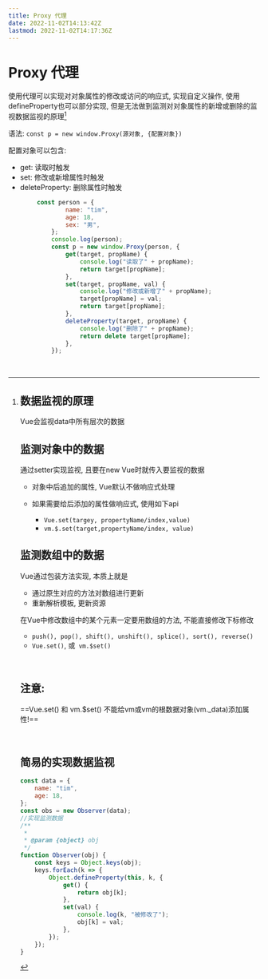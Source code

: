 ```yaml
---
title: Proxy 代理
date: 2022-11-02T14:13:42Z
lastmod: 2022-11-02T14:17:36Z
---
```


# Proxy 代理

使用代理可以实现对对象属性的修改或访问的响应式, 实现自定义操作, 使用defineProperty也可以部分实现, 但是无法做到监测对对象属性的新增或删除的监视数据监视的原理[^1]

语法: `const p = new window.Proxy(源对象, {配置对象})`​

配置对象可以包含: 

* get: 读取时触发
* set: 修改或新增属性时触发
* deleteProperty: 删除属性时触发

```js
	    const person = {
                name: "tim",
                age: 18,
                sex: "男",
            };
            console.log(person);
            const p = new window.Proxy(person, {
                get(target, propName) {
                    console.log("读取了" + propName);
                    return target[propName];
                },
                set(target, propName, val) {
                    console.log("修改或新增了" + propName);
                    target[propName] = val;
                    return target[propName];
                },
                deleteProperty(target, propName) {
                    console.log("删除了" + propName);
                    return delete target[propName];
                },
            });
```

‍

[^1]: # 数据监视的原理

    Vue会监视data中所有层次的数据

    # 监测对象中的数据

    通过setter实现监视, 且要在new Vue时就传入要监视的数据

    * 对象中后追加的属性, Vue默认不做响应式处理
    * 如果需要给后添加的属性做响应式, 使用如下api

      * `Vue.set(targey, propertyName/index,value)`
      * `vm.$.set(target,propertyName/index, value)`

    # 监测数组中的数据

    Vue通过包装方法实现, 本质上就是

    * 通过原生对应的方法对数组进行更新
    * 重新解析模板, 更新资源

    在Vue中修改数组中的某个元素一定要用数组的方法, 不能直接修改下标修改

    * `push(), pop(), shift(), unshift(), splice(), sort(), reverse() ​`
    * `Vue.set()`, 或`​ vm.$set()`

    ‍

    # 注意: 

    ==Vue.set() 和 vm.$set() 不能给vm或vm的根数据对象(vm._data)添加属性!==

    ‍

    # 简易的实现数据监视

    ```js
    const data = {
        name: "tim",
        age: 18,
    };
    const obs = new Observer(data);
    //实现监测数据
    /**
     *
     * @param {object} obj
     */
    function Observer(obj) {
        const keys = Object.keys(obj);
        keys.forEach(k => {
            Object.defineProperty(this, k, {
                get() {
                    return obj[k];
                },
                set(val) {
                    console.log(k, "被修改了");
                    obj[k] = val;
                },
            });
        });
    }
    ```
